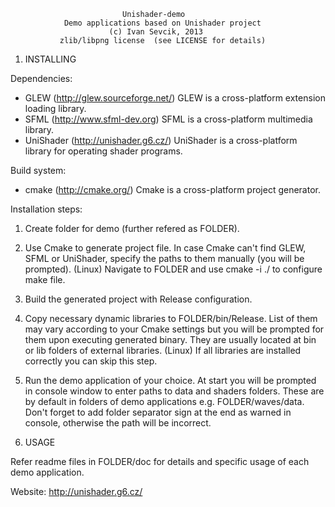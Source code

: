                              Unishader-demo
                Demo applications based on Unishader project
                          (c) Ivan Sevcik, 2013
               zlib/libpng license  (see LICENSE for details)

1. INSTALLING

Dependencies:
 - GLEW (http://glew.sourceforge.net/)
   GLEW is a cross-platform extension loading library.
 - SFML (http://www.sfml-dev.org)
   SFML is a cross-platform multimedia library.
 - UniShader (http://unishader.g6.cz/)
   UniShader is a cross-platform library for operating shader programs.

Build system:
 - cmake (http://cmake.org/)
   Cmake is a cross-platform project generator.

Installation steps:
  1. Create folder for demo (further refered as FOLDER).
  2. Use Cmake to generate project file. 
     In case Cmake can't find GLEW, SFML or UniShader,
     specify the paths to them manually (you will be prompted).
     (Linux) Navigate to FOLDER and use cmake -i ./ to configure make file.
  3. Build the generated project with Release configuration.
  4. Copy necessary dynamic libraries to FOLDER/bin/Release.
     List of them may vary according to your Cmake settings but you will
     be prompted for them upon executing generated binary.
     They are usually located at bin or lib folders of external libraries.
     (Linux) If all libraries are installed correctly you can skip this step.
  5. Run the demo application of your choice. At start you will be prompted
     in console window to enter paths to data and shaders folders. These are
     by default in folders of demo applications e.g. FOLDER/waves/data.
     Don't forget to add folder separator sign at the end as warned in console,
     otherwise the path will be incorrect.

2. USAGE

  Refer readme files in FOLDER/doc for details and specific usage of each demo
  application.  

Website: http://unishader.g6.cz/